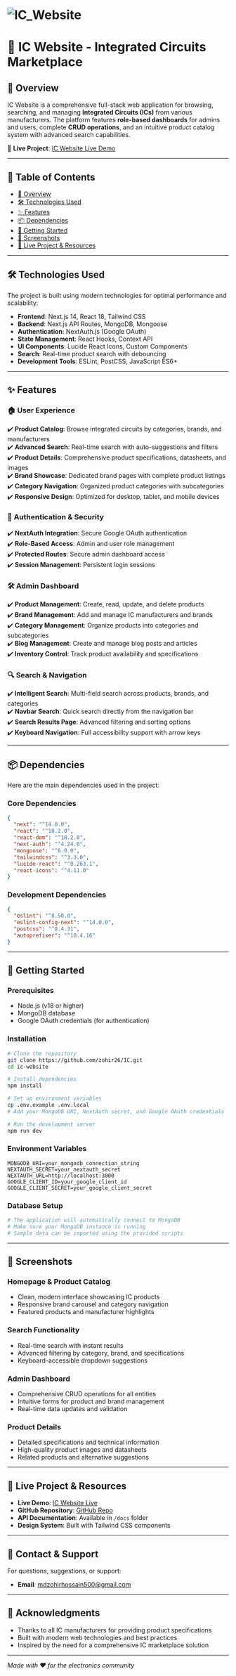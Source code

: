 # ![IC_Website](https://i.ibb.co/hFNnN9s3/ic-website-banner.png)

# 🔌 IC Website - Integrated Circuits Marketplace

## 🌟 Overview
IC Website is a comprehensive full-stack web application for browsing, searching, and managing **Integrated Circuits (ICs)** from various manufacturers. The platform features **role-based dashboards** for admins and users, complete **CRUD operations**, and an intuitive product catalog system with advanced search capabilities.

🔗 **Live Project**: [IC Website Live Demo](#) <!-- Add your live URL here -->

---

## 📌 Table of Contents
- [🌟 Overview](#-overview)
- [🛠️ Technologies Used](#️-technologies-used)
- [✨ Features](#-features)
- [📦 Dependencies](#-dependencies)
- [🚀 Getting Started](#-getting-started)
- [📱 Screenshots](#-screenshots)
- [🔗 Live Project & Resources](#-live-project--resources)

---

## 🛠️ Technologies Used
The project is built using modern technologies for optimal performance and scalability:

- **Frontend**: Next.js 14, React 18, Tailwind CSS
- **Backend**: Next.js API Routes, MongoDB, Mongoose
- **Authentication**: NextAuth.js (Google OAuth)
- **State Management**: React Hooks, Context API
- **UI Components**: Lucide React Icons, Custom Components
- **Search**: Real-time product search with debouncing
- **Development Tools**: ESLint, PostCSS, JavaScript ES6+

---

## ✨ Features

### 🏠 **User Experience**
✔️ **Product Catalog**: Browse integrated circuits by categories, brands, and manufacturers  
✔️ **Advanced Search**: Real-time search with auto-suggestions and filters  
✔️ **Product Details**: Comprehensive product specifications, datasheets, and images  
✔️ **Brand Showcase**: Dedicated brand pages with complete product listings  
✔️ **Category Navigation**: Organized product categories with subcategories  
✔️ **Responsive Design**: Optimized for desktop, tablet, and mobile devices  

### 🔐 **Authentication & Security**
✔️ **NextAuth Integration**: Secure Google OAuth authentication  
✔️ **Role-Based Access**: Admin and user role management  
✔️ **Protected Routes**: Secure admin dashboard access  
✔️ **Session Management**: Persistent login sessions  

### 🛠️ **Admin Dashboard**
✔️ **Product Management**: Create, read, update, and delete products  
✔️ **Brand Management**: Add and manage IC manufacturers and brands  
✔️ **Category Management**: Organize products into categories and subcategories  
✔️ **Blog Management**: Create and manage blog posts and articles  
✔️ **Inventory Control**: Track product availability and specifications  

### 🔍 **Search & Navigation**
✔️ **Intelligent Search**: Multi-field search across products, brands, and categories  
✔️ **Navbar Search**: Quick search directly from the navigation bar  
✔️ **Search Results Page**: Advanced filtering and sorting options  
✔️ **Keyboard Navigation**: Full accessibility support with arrow keys  

---

## 📦 Dependencies
Here are the main dependencies used in the project:

### **Core Dependencies**
```json
{
  "next": "^14.0.0",
  "react": "^18.2.0",
  "react-dom": "^18.2.0",
  "next-auth": "^4.24.0",
  "mongoose": "^8.0.0",
  "tailwindcss": "^3.3.0",
  "lucide-react": "^0.263.1",
  "react-icons": "^4.11.0"
}
```

### **Development Dependencies**
```json
{
  "eslint": "^8.50.0",
  "eslint-config-next": "^14.0.0",
  "postcss": "^8.4.31",
  "autoprefixer": "^10.4.16"
}
```

---

## 🚀 Getting Started

### **Prerequisites**
- Node.js (v18 or higher)
- MongoDB database
- Google OAuth credentials (for authentication)

### **Installation**
```bash
# Clone the repository
git clone https://github.com/zohir26/IC.git
cd ic-website

# Install dependencies
npm install

# Set up environment variables
cp .env.example .env.local
# Add your MongoDB URI, NextAuth secret, and Google OAuth credentials

# Run the development server
npm run dev
```

### **Environment Variables**
```env
MONGODB_URI=your_mongodb_connection_string
NEXTAUTH_SECRET=your_nextauth_secret
NEXTAUTH_URL=http://localhost:3000
GOOGLE_CLIENT_ID=your_google_client_id
GOOGLE_CLIENT_SECRET=your_google_client_secret
```

### **Database Setup**
```bash
# The application will automatically connect to MongoDB
# Make sure your MongoDB instance is running
# Sample data can be imported using the provided scripts
```

---

## 📱 Screenshots

### **Homepage & Product Catalog**
- Clean, modern interface showcasing IC products
- Responsive brand carousel and category navigation
- Featured products and manufacturer highlights

### **Search Functionality**
- Real-time search with instant results
- Advanced filtering by category, brand, and specifications
- Keyboard-accessible dropdown suggestions

### **Admin Dashboard**
- Comprehensive CRUD operations for all entities
- Intuitive forms for product and brand management
- Real-time data updates and validation

### **Product Details**
- Detailed specifications and technical information
- High-quality product images and datasheets
- Related products and alternative suggestions

---

## 🔗 Live Project & Resources

- **Live Demo**: [IC Website Live](#) <!-- Add your live URL -->
- **GitHub Repository**: [GitHub Repo](#) <!-- Add your GitHub URL -->
- **API Documentation**: Available in `/docs` folder
- **Design System**: Built with Tailwind CSS components

---

## 📧 Contact & Support

For questions, suggestions, or support:
- **Email**: mdzohirhossain500@gmail.com
---

## 🙏 Acknowledgments

- Thanks to all IC manufacturers for providing product specifications
- Built with modern web technologies and best practices
- Inspired by the need for a comprehensive IC marketplace solution

---

*Made with ❤️ for the electronics community* 